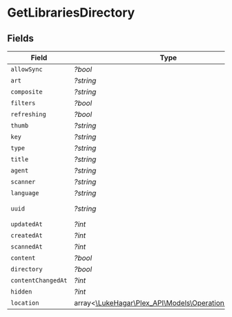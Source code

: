 # GetLibrariesDirectory


## Fields

| Field                                                                                        | Type                                                                                         | Required                                                                                     | Description                                                                                  | Example                                                                                      |
| -------------------------------------------------------------------------------------------- | -------------------------------------------------------------------------------------------- | -------------------------------------------------------------------------------------------- | -------------------------------------------------------------------------------------------- | -------------------------------------------------------------------------------------------- |
| `allowSync`                                                                                  | *?bool*                                                                                      | :heavy_minus_sign:                                                                           | N/A                                                                                          | true                                                                                         |
| `art`                                                                                        | *?string*                                                                                    | :heavy_minus_sign:                                                                           | N/A                                                                                          | /:/resources/movie-fanart.jpg                                                                |
| `composite`                                                                                  | *?string*                                                                                    | :heavy_minus_sign:                                                                           | N/A                                                                                          | /library/sections/1/composite/1705615584                                                     |
| `filters`                                                                                    | *?bool*                                                                                      | :heavy_minus_sign:                                                                           | N/A                                                                                          | true                                                                                         |
| `refreshing`                                                                                 | *?bool*                                                                                      | :heavy_minus_sign:                                                                           | N/A                                                                                          | false                                                                                        |
| `thumb`                                                                                      | *?string*                                                                                    | :heavy_minus_sign:                                                                           | N/A                                                                                          | /:/resources/movie.png                                                                       |
| `key`                                                                                        | *?string*                                                                                    | :heavy_minus_sign:                                                                           | N/A                                                                                          | 1                                                                                            |
| `type`                                                                                       | *?string*                                                                                    | :heavy_minus_sign:                                                                           | N/A                                                                                          | movie                                                                                        |
| `title`                                                                                      | *?string*                                                                                    | :heavy_minus_sign:                                                                           | N/A                                                                                          | Movies                                                                                       |
| `agent`                                                                                      | *?string*                                                                                    | :heavy_minus_sign:                                                                           | N/A                                                                                          | tv.plex.agents.movie                                                                         |
| `scanner`                                                                                    | *?string*                                                                                    | :heavy_minus_sign:                                                                           | N/A                                                                                          | Plex Movie                                                                                   |
| `language`                                                                                   | *?string*                                                                                    | :heavy_minus_sign:                                                                           | N/A                                                                                          | en-US                                                                                        |
| `uuid`                                                                                       | *?string*                                                                                    | :heavy_minus_sign:                                                                           | N/A                                                                                          | 322a231a-b7f7-49f5-920f-14c61199cd30                                                         |
| `updatedAt`                                                                                  | *?int*                                                                                       | :heavy_minus_sign:                                                                           | N/A                                                                                          | 1705615634                                                                                   |
| `createdAt`                                                                                  | *?int*                                                                                       | :heavy_minus_sign:                                                                           | N/A                                                                                          | 1654131312                                                                                   |
| `scannedAt`                                                                                  | *?int*                                                                                       | :heavy_minus_sign:                                                                           | N/A                                                                                          | 1705615584                                                                                   |
| `content`                                                                                    | *?bool*                                                                                      | :heavy_minus_sign:                                                                           | N/A                                                                                          | true                                                                                         |
| `directory`                                                                                  | *?bool*                                                                                      | :heavy_minus_sign:                                                                           | N/A                                                                                          | true                                                                                         |
| `contentChangedAt`                                                                           | *?int*                                                                                       | :heavy_minus_sign:                                                                           | N/A                                                                                          | 3192854                                                                                      |
| `hidden`                                                                                     | *?int*                                                                                       | :heavy_minus_sign:                                                                           | N/A                                                                                          | 0                                                                                            |
| `location`                                                                                   | array<[\LukeHagar\Plex_API\Models\Operations\Location](../../Models/Operations/Location.md)> | :heavy_minus_sign:                                                                           | N/A                                                                                          | [{"id":1,"path":"/movies"}]                                                                  |